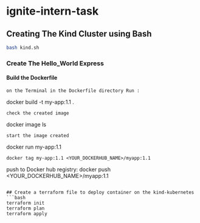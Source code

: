 # ignite-intern-task

## Creating The Kind Cluster using Bash
```bash
bash kind.sh
```

### Create The Hello_World Express


#### Build the Dockerfile

```
on the Terminal in the Dockerfile directory Run :
```
docker build -t my-app:1.1 .
```
check the created image
```
docker image ls
```
start the image created
```
docker run my-app:1.1
```
docker tag my-app:1.1 <YOUR_DOCKERHUB_NAME>/myapp:1.1
```
push to Docker hub registry: docker push <YOUR_DOCKERHUB_NAME>/myapp:1.1
```

## Create a terraform file to deploy container on the kind-kubernetes
```bash
terraform init
terraform plan
terraform apply
```